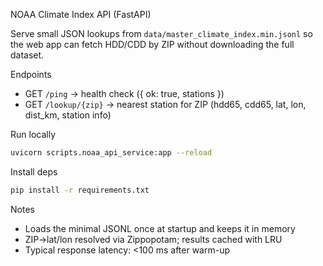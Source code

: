 NOAA Climate Index API (FastAPI)

Serve small JSON lookups from `data/master_climate_index.min.jsonl` so the web app can fetch HDD/CDD by ZIP without downloading the full dataset.

Endpoints
- GET `/ping` → health check ({ ok: true, stations })
- GET `/lookup/{zip}` → nearest station for ZIP (hdd65, cdd65, lat, lon, dist_km, station info)

Run locally
```bash
uvicorn scripts.noaa_api_service:app --reload
```

Install deps
```bash
pip install -r requirements.txt
```

Notes
- Loads the minimal JSONL once at startup and keeps it in memory
- ZIP→lat/lon resolved via Zippopotam; results cached with LRU
- Typical response latency: <100 ms after warm-up

